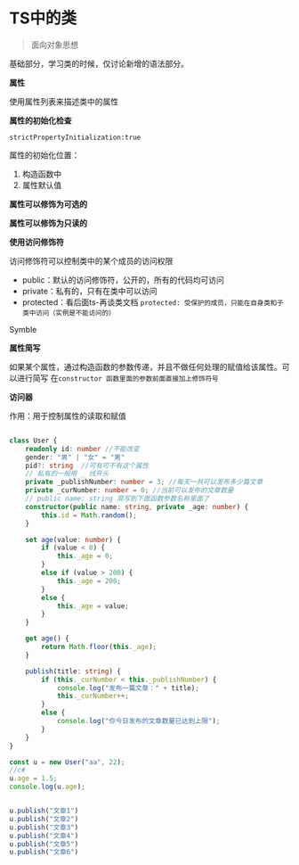 # TS中的类

> 面向对象思想

基础部分，学习类的时候，仅讨论新增的语法部分。

**属性**

使用属性列表来描述类中的属性

**属性的初始化检查**

```strictPropertyInitialization:true``` 

属性的初始化位置：

1. 构造函数中
2. 属性默认值

**属性可以修饰为可选的**

**属性可以修饰为只读的**

**使用访问修饰符**

访问修饰符可以控制类中的某个成员的访问权限

- public：默认的访问修饰符，公开的，所有的代码均可访问
- private：私有的，只有在类中可以访问
- protected：看后面ts-再谈类文档 `protected: 受保护的成员，只能在自身类和子类中访问（实例是不能访问的）`

Symble

**属性简写**

如果某个属性，通过构造函数的参数传递，并且不做任何处理的赋值给该属性。可以进行简写 在```constructor 函数里面的参数前面直接加上修饰符号```

**访问器**

作用：用于控制属性的读取和赋值

```ts

class User {
    readonly id: number //不能改变
    gender: "男" | "女" = "男"
    pid?: string  //可有可不有这个属性
    // 私有的一般用 _ 线开头
    private _publishNumber: number = 3; //每天一共可以发布多少篇文章
    private _curNumber: number = 0; //当前可以发布的文章数量
    // public name: string 简写到下面函数参数名称里面了
    constructor(public name: string, private _age: number) {
        this.id = Math.random();
    }

    set age(value: number) {
        if (value < 0) {
            this._age = 0;
        }
        else if (value > 200) {
            this._age = 200;
        }
        else {
            this._age = value;
        }
    }

    get age() {
        return Math.floor(this._age);
    }

    publish(title: string) {
        if (this._curNumber < this._publishNumber) {
            console.log("发布一篇文章：" + title);
            this._curNumber++;
        }
        else {
            console.log("你今日发布的文章数量已达到上限");
        }
    }
}

const u = new User("aa", 22);
//c#
u.age = 1.5;
console.log(u.age);


u.publish("文章1")
u.publish("文章2")
u.publish("文章3")
u.publish("文章4")
u.publish("文章5")
u.publish("文章6")

```
